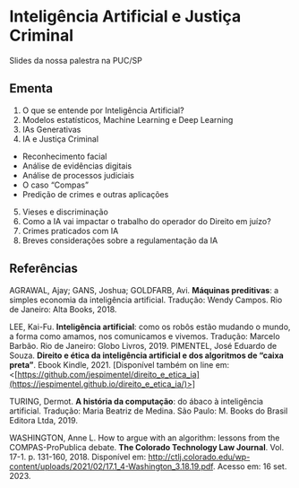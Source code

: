 # Inteligência Artificial e Justiça Criminal
Slides da nossa palestra na PUC/SP

## Ementa
1. O que se entende por Inteligência Artificial?
2. Modelos estatísticos, Machine Learning e Deep Learning
3. IAs Generativas
4. IA e Justiça Criminal
* Reconhecimento facial
* Análise de evidências digitais
* Análise de processos judiciais
* O caso “Compas”
* Predição de crimes e outras aplicações
5. Vieses e discriminação
6. Como a IA vai impactar o trabalho do operador do Direito em juízo?
7. Crimes praticados com IA
8. Breves considerações sobre a regulamentação da IA


## Referências
AGRAWAL, Ajay; GANS, Joshua; GOLDFARB, Avi. **Máquinas preditivas**: a simples economia da inteligência artificial. Tradução: Wendy Campos. Rio de Janeiro: Alta Books, 2018.

LEE, Kai-Fu. **Inteligência artificial**: como os robôs estão mudando o mundo, a forma como amamos, nos comunicamos e vivemos. Tradução: Marcelo Barbão. Rio de Janeiro: Globo Livros, 2019.
PIMENTEL, José Eduardo de Souza. **Direito e ética da inteligência artificial e dos algoritmos de “caixa preta”**. Ebook Kindle, 2021. [Disponível também on line em: <[https://github.com/jespimentel/direito_e_etica_ia](https://jespimentel.github.io/direito_e_etica_ia/)>]

TURING, Dermot. **A história da computação**: do ábaco à inteligência artificial. Tradução: Maria Beatriz de Medina. São Paulo: M. Books do Brasil Editora Ltda, 2019.

WASHINGTON, Anne L. How to argue with an algorithm: lessons from the COMPAS-ProPublica debate. **The Colorado Technology Law Journal**. Vol. 17-1. p. 131-160, 2018. Disponível em: <http://ctlj.colorado.edu/wp-content/uploads/2021/02/17.1_4-Washington_3.18.19.pdf>. Acesso em: 16 set. 2023.
